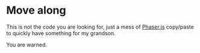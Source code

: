 # Move along

This is not the code you are looking for, just a mess of [Phaser.js](https://phaser.io/) copy/paste to quickly have something for my grandson.

You are warned.
